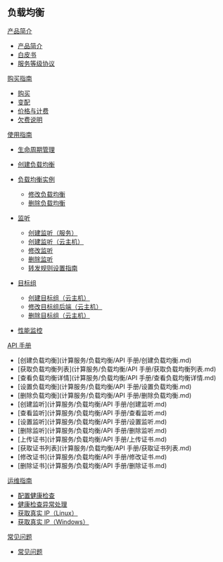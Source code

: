 ## 负载均衡

[产品简介]()
   
  * [产品简介](计算服务/负载均衡/产品简介/负载均衡产品简介.md)
  * [白皮书](计算服务/负载均衡/产品简介/负载均衡白皮书.md) 
  * [服务等级协议](计算服务/负载均衡/产品简介/负载均衡服务等级协议（SLA）.md)  

[购买指南]()

  * [购买](计算服务/负载均衡/购买指南/购买负载均衡.md)
  * [变配](计算服务/负载均衡/购买指南/负载均衡变更配置.md)
  * [价格与计费](计算服务/负载均衡/购买指南/负载均衡价格与计费.md)
  * [欠费说明](计算服务/负载均衡/购买指南/负载均衡欠费说明.md)

[使用指南]()

  * [生命周期管理](计算服务/负载均衡/使用指南/负载均衡生命周期管理.md)
  * [创建负载均衡](计算服务/负载均衡/使用指南/创建负载均衡.md)
  * [负载均衡实例]()

    * [修改负载均衡](计算服务/负载均衡/使用指南/负载均衡实例/修改负载均衡.md)
    * [删除负载均衡](计算服务/负载均衡/使用指南/负载均衡实例/删除负载均衡.md)
  * [监听]()

    * [创建监听（服务）](计算服务/负载均衡/使用指南/监听/创建监听-服务.md)
    * [创建监听（云主机）](计算服务/负载均衡/使用指南/监听/创建监听-云主机.md)
    * [修改监听](计算服务/负载均衡/使用指南/监听/修改监听.md)
    * [删除监听](计算服务/负载均衡/使用指南/监听/删除监听.md)
    * [转发规则设置指南](计算服务/负载均衡/使用指南/监听/转发规则设置指南.md)
  * [目标组]()

    * [创建目标组（云主机）](计算服务/负载均衡/使用指南/目标组/创建目标组-云主机.md)
    * [修改目标组后端（云主机）](计算服务/负载均衡/使用指南/目标组/修改目标组后端-云主机.md)
    * [删除目标组（云主机）](计算服务/负载均衡/使用指南/目标组/删除目标组-云主机.md)
  * [性能监控](计算服务/负载均衡/使用指南/负载均衡性能监控.md)
  
[API 手册]()

* [创建负载均衡](计算服务/负载均衡/API 手册/创建负载均衡.md)
* [获取负载均衡列表](计算服务/负载均衡/API 手册/获取负载均衡列表.md)
* [查看负载均衡详情](计算服务/负载均衡/API 手册/查看负载均衡详情.md)
* [设置负载均衡](计算服务/负载均衡/API 手册/设置负载均衡.md)
* [删除负载均衡](计算服务/负载均衡/API 手册/删除负载均衡.md)
* [创建监听](计算服务/负载均衡/API 手册/创建监听.md)
* [查看监听](计算服务/负载均衡/API 手册/查看监听.md)
* [设置监听](计算服务/负载均衡/API 手册/设置监听.md)
* [删除监听](计算服务/负载均衡/API 手册/删除监听.md)
* [上传证书](计算服务/负载均衡/API 手册/上传证书.md)
* [获取证书列表](计算服务/负载均衡/API 手册/获取证书列表.md)
* [修改证书](计算服务/负载均衡/API 手册/修改证书.md)
* [删除证书](计算服务/负载均衡/API 手册/删除证书.md)


[运维指南]()

  * [配置健康检查](计算服务/负载均衡/运维指南/配置负载均衡健康检查.md)
  * [健康检查异常处理](计算服务/负载均衡/运维指南/负载均衡健康检查异常处理.md)
  * [获取真实 IP（Linux）](计算服务/负载均衡/运维指南/获取真实IP-Linux.md)
  * [获取真实 IP（Windows）](计算服务/负载均衡/运维指南/获取真实IP-Windows.md)

[常见问题]()
  * [常见问题](计算服务/负载均衡/常见问题/负载均衡常见问题.md)